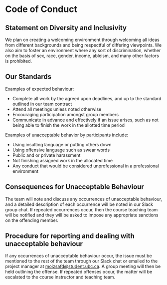 # Code of Conduct

## Statement on Diversity and Inclusivity

We plan on creating a welcoming environment through welcoming all ideas from different backgrounds and being respectful of differing viewpoints. We also aim to foster an environment where any sort of discrimination, whether on the basis of sex, race, gender, income, ableism, and many other factors is prohibited.

## Our Standards

Examples of expected behaviour:

* Complete all work by the agreed upon deadlines, and up to the standard outlined in our team contract
* Attend all meetings unless noted otherwise
* Encouraging participation amongst group members 
* Communicate in advance and effectively if an issue arises, such as not being able to finish the work in the allotted time period

Examples of unacceptable behavior by participants include:

* Using insulting language or putting others down
* Using offensive language such as swear words
* Public and or private harassment
* Not finishing assigned work in the allocated time 
* Any conduct that would be considered unprofessional in a professional environment


## Consequences for Unacceptable Behaviour

The team will note and discuss any occurrences of unacceptable behaviour, and a detailed description of each occurrence will be noted in our Slack group chat.  If repeated occurrences occur, then the course teaching team will be notified and they will be asked to impose any appropriate sanctions on the offending member. 

## Procedure for reporting and dealing with unacceptable behaviour

If any occurrences of unacceptable behaviour occur, the issue must be mentioned to the rest of the team through our Slack chat or emailed to the project manager at moizsafd@student.ubc.ca. A group meeting will then be held outlining the offense. If repeated offenses occur, the matter will be escalated to the course instructor and teaching team. 


